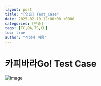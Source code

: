 ```yaml
---
layout: post
title: "[연습] Test_Case"
date: 2025-02-10 12:00:00 +0900
categories: [연습]
tags: [TC,QA,TS,CL]
toc: true
author: "작성자 이름"
---
```



# 카피바라Go! Test Case

![image](https://github.com/user-attachments/assets/5963569e-fede-4310-85a0-5dda3da98cfd)

